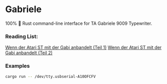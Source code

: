 # Gabriele


100% 🦀 Rust command-line interface for TA Gabriele 9009 Typewriter.


### Reading List:
[Wenn der Atari ST mit der Gabi anbandelt (Teil 1)](https://www.stcarchiv.de/stc1988/07/gabriele-9009-1)
[Wenn der Atari ST mit der Gabi anbandelt (Teil 2)](https://www.stcarchiv.de/stc1988/08/gabriele-9009-2)

### Examples
```sh
cargo run -- /dev/tty.usbserial-A10OFCFV
```

